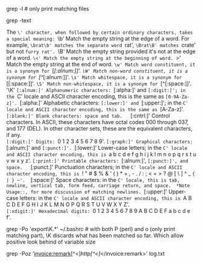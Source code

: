 grep -l # only print matching files

grep -text

The `\' character, when followed by certain ordinary characters, takes
a special meaning:
`\b' Match the empty string at the edge of a word.  For example, `\brat\b' matches the separate word `rat', `\Brat\B' matches `crate' but not `furry rat'.
`\B' Match the empty string provided it's not at the edge of a word.
`\<' Match the empty string at the beginning of word.
`\>' Match the empty string at the end of word.
`\w' Match word constituent, it is a synonym for `[_[:alnum:]]'.
`\W' Match non-word constituent, it is a synonym for `[^_[:alnum:]]'.
`\s' Match whitespace, it is a synonym for `[[:space:]]'.
`\S' Match non-whitespace, it is a synonym for `[^[:space:]]'.
'\K' 
`[:alnum:]' Alphanumeric characters: `[:alpha:]' and `[:digit:]'; in the `C' locale and ASCII character encoding, this is the same as `[0-9A-Za-z]'.
`[:alpha:]' Alphabetic characters: `[:lower:]' and `[:upper:]'; in the `C' locale and ASCII character encoding, this is the same as `[A-Za-z]'.
`[:blank:]' Blank characters: space and tab.  
`[:cntrl:]' Control characters.  In ASCII, these characters have octal codes 000 through 037, and 177 (DEL).  In other character sets, these are the equivalent characters, if any.  
`[:digit:]' Digits: `0 1 2 3 4 5 6 7 8 9'.
`[:graph:]' Graphical characters: `[:alnum:]' and `[:punct:]'.
`[:lower:]' Lower-case letters; in the `C' locale and ASCII character encoding, this is `a b c d e f g h i j k l m n o p q r s t u v w x y z'.
`[:print:]' Printable characters: `[:alnum:]', `[:punct:]', and space.  
`[:punct:]' Punctuation characters; in the `C' locale and ASCII character encoding, this is `! " # $ % & ' ( ) * + , - . / : ; < = > ? @ [ \ ] ^ _ ` { | } ~'.  
`[:space:]' Space characters: in the `C' locale, this is tab, newline, vertical tab, form feed, carriage return, and space.  *Note Usage::, for more discussion of matching newlines.
`[:upper:]' Upper-case letters: in the `C' locale and ASCII character encoding, this is `A B C D E F G H I J K L M N O P Q R S T U V W X Y Z'.  
`[:xdigit:]' Hexadecimal digits: `0 1 2 3 4 5 6 7 8 9 A B C D E F a b c d e f'.


grep -Po 'export\K.*' ~/.bashrc # with both P (perl) and o (only print matching part), \K discards what has been matched so far. Which allow positive look behind of variable size

grep -Poz '<invoice:remark>[^<]*http[^<]*</invoice:remark>' log.txt
